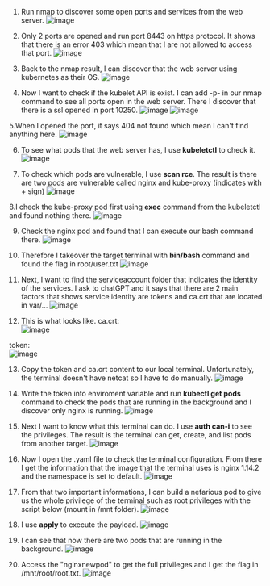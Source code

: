 1. Run nmap to discover some open ports and services from the web server.
![image](https://github.com/LawsonSchwantz/Writeups/assets/74954683/ce8cf887-54a0-4369-8904-1a31ea201642)

2. Only 2 ports are opened and run port 8443 on https protocol. It shows that there is an error 403 which mean that I are not allowed to access that port.
![image](https://github.com/LawsonSchwantz/Writeups/assets/74954683/b6f8c0b7-0c51-47a1-8494-092081d631c5)

3. Back to the nmap result, I can discover that the web server using kubernetes as their OS.
![image](https://github.com/LawsonSchwantz/Writeups/assets/74954683/385c0bc1-6582-4218-ac5c-18ba7ca860df)

4. Now I want to check if the kubelet API is exist. I can add -p- in our nmap command to see all ports open in the web server. There I discover that there is a ssl opened in port 10250.
![image](https://github.com/LawsonSchwantz/Writeups/assets/74954683/2314e72a-441e-402b-948c-df9a664c7710)
![image](https://github.com/LawsonSchwantz/Writeups/assets/74954683/6b748eb8-5b5c-43a2-8a8d-c6433153d5f8)

5.When I opened the port, it says 404 not found which mean I can't find anything here.
![image](https://github.com/LawsonSchwantz/Writeups/assets/74954683/bc070816-dcec-44c6-977f-dd43ae40d076)

6. To see what pods that the web server has, I use **kubeletctl** to check it.
![image](https://github.com/LawsonSchwantz/Writeups/assets/74954683/1a38bb67-6584-4fcd-ae44-66f40434b4e8)

7. To check which pods are vulnerable, I use **scan rce**. The result is there are two pods are vulnerable called nginx and kube-proxy (indicates with + sign)
![image](https://github.com/LawsonSchwantz/Writeups/assets/74954683/6029920a-ee83-48b6-a86e-54262ddb3f24)

8.I check the kube-proxy pod first using **exec** command from the kubeletctl and found nothing there.
![image](https://github.com/LawsonSchwantz/Writeups/assets/74954683/f28861af-dd0d-4098-9858-164f5622cc8e)

9. Check the nginx pod and found that I can execute our bash command there.
![image](https://github.com/LawsonSchwantz/Writeups/assets/74954683/da7670f9-c722-4c3b-8152-759aef2abaf4)

10. Therefore I takeover the target terminal with **bin/bash** command and found the flag in root/user.txt
![image](https://github.com/LawsonSchwantz/Writeups/assets/74954683/c2ffb4ff-f5f5-4e9a-b48a-819296524ab9)

11. Next, I want to find the serviceaccount folder that indicates the identity of the services. I ask to chatGPT and it says that there are 2 main factors that shows service identity are tokens and ca.crt that are located in var/...
![image](https://github.com/LawsonSchwantz/Writeups/assets/74954683/98f80731-c636-4421-9d1f-7fe1279945e9)

12. This is what looks like.
ca.crt: <br>
![image](https://github.com/LawsonSchwantz/Writeups/assets/74954683/7e66c5be-2158-429a-ba1c-aeadc5481cd8)

token: <br>
![image](https://github.com/LawsonSchwantz/Writeups/assets/74954683/ff488e04-ecd2-49b0-847d-d53d508538e5)

13. Copy the token and ca.crt content to our local terminal. Unfortunately, the terminal doesn't have netcat so I have to do manually.
![image](https://github.com/LawsonSchwantz/Writeups/assets/74954683/2c01a160-509e-43f9-a241-f3175b1d5c94)

14. Write the token into enviroment variable and run **kubectl get pods** command to check the pods that are running in the background and I discover only nginx is running.
![image](https://github.com/LawsonSchwantz/Writeups/assets/74954683/d300d733-4116-4138-ab32-4544f4d8512e)

15. Next I want to know what this terminal can do. I use **auth can-i** to see the privileges. The result is the terminal can get, create, and list pods from another target.
![image](https://github.com/LawsonSchwantz/Writeups/assets/74954683/5ec92aff-2eca-4baf-b239-b47bd7abd3e9)

16. Now I open the .yaml file to check the terminal configuration. From there I get the information that the image that the terminal uses is nginx 1.14.2 and the namespace is set to default.
![image](https://github.com/LawsonSchwantz/Writeups/assets/74954683/e3e8ff41-687c-4cdb-9185-6cbf6395b307)

17. From that two important informations, I can build a nefarious pod to give us the whole privilege of the terminal such as root privileges with the script below (mount in /mnt folder). 
![image](https://github.com/LawsonSchwantz/Writeups/assets/74954683/adc1dc49-f234-4c27-b013-b8226a11dcb3)

18. I use **apply** to execute the payload.
![image](https://github.com/LawsonSchwantz/Writeups/assets/74954683/30e8d8cd-0d7a-41f4-86e6-e23457b715df)

19. I can see that now there are two pods that are running in the background.
![image](https://github.com/LawsonSchwantz/Writeups/assets/74954683/ad6311fe-cb6e-47ca-b032-ad613df64189)

20. Access the "nginxnewpod" to get the full privileges and I get the flag in /mnt/root/root.txt.
![image](https://github.com/LawsonSchwantz/Writeups/assets/74954683/434f44d6-048f-4f8a-99a5-cc81d72c0532)


























































